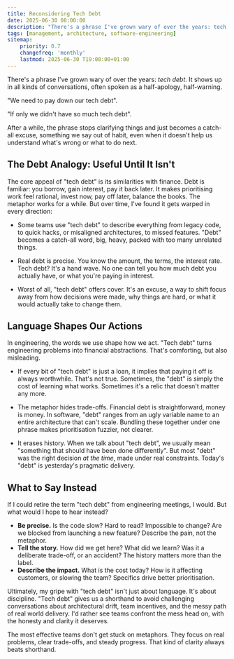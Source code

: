 ```yaml
---
title: Reconsidering Tech Debt
date: 2025-06-30 08:00:00
description: "There's a phrase I've grown wary of over the years: tech debt. It shows up in all kinds of conversations, often spoken as a half-apology, half-warning. The metaphor is sticky, and like most sticky things in engineering, I think it's started to obscure more than it reveals."
tags: [management, architecture, software-engineering]
sitemap:
    priority: 0.7
    changefreq: 'monthly'
    lastmod: 2025-06-30 T19:00:00+01:00
---
```


There's a phrase I've grown wary of over the years: *tech debt*. It shows up in all kinds of conversations, often spoken as a half-apology, half-warning.

"We need to pay down our tech debt".

"If only we didn't have so much tech debt".

After a while, the phrase stops clarifying things and just becomes a catch-all excuse, something we say out of habit, even when it doesn't help us understand what's wrong or what to do next.

## The Debt Analogy: Useful Until It Isn't

The core appeal of "tech debt" is its similarities with finance. Debt is familiar: you borrow, gain interest, pay it back later. It makes prioritising work feel rational, invest now, pay off later, balance the books. The metaphor works for a while. But over time, I've found it gets warped in every direction:

- Some teams use "tech debt" to describe everything from legacy code, to quick hacks, or misaligned architectures, to missed features. "Debt" becomes a catch-all word, big, heavy, packed with too many unrelated things.

- Real debt is precise. You know the amount, the terms, the interest rate. Tech debt? It's a hand wave. No one can tell you how much debt you actually have, or what you're paying in interest.

- Worst of all, "tech debt" offers cover. It's an excuse, a way to shift focus away from how decisions were made, why things are hard, or what it would actually take to change them.

## Language Shapes Our Actions

In engineering, the words we use shape how we act. "Tech debt" turns engineering problems into financial abstractions. That's comforting, but also misleading.

- If every bit of "tech debt" is just a loan, it implies that paying it off is always worthwhile. That's not true. Sometimes, the "debt" is simply the cost of learning what works. Sometimes it's a relic that doesn't matter any more.

- The metaphor hides trade-offs. Financial debt is straightforward, money is money. In software, "debt" ranges from an ugly variable name to an entire architecture that can't scale. Bundling these together under one phrase makes prioritisation fuzzier, not clearer.

- It erases history. When we talk about "tech debt", we usually mean "something that should have been done differently". But most "debt" was the right decision *at the time*, made under real constraints. Today's "debt" is yesterday's pragmatic delivery.

## What to Say Instead

If I could retire the term "tech debt" from engineering meetings, I would. But what would I hope to hear instead?

- **Be precise.** Is the code slow? Hard to read? Impossible to change? Are we blocked from launching a new feature? Describe the pain, not the metaphor.
- **Tell the story.** How did we get here? What did we learn? Was it a deliberate trade-off, or an accident? The history matters more than the label.
- **Describe the impact.** What is the cost today? How is it affecting customers, or slowing the team? Specifics drive better prioritisation.

Ultimately, my gripe with "tech debt" isn't just about language. It's about discipline. "Tech debt" gives us a shorthand to avoid challenging conversations about architectural drift, team incentives, and the messy path of real world delivery. I'd rather see teams confront the mess head on, with the honesty and clarity it deserves.

The most effective teams don't get stuck on metaphors. They focus on real problems, clear trade-offs, and steady progress. That kind of clarity always beats shorthand.
